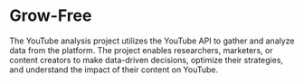 # Grow-Free
The YouTube analysis project utilizes the YouTube API to gather and analyze data from the platform. The project enables researchers, marketers, or content creators to make data-driven decisions, optimize their strategies, and understand the impact of their content on YouTube.
